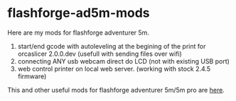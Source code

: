 # flashforge-ad5m-mods

Here are my mods for flashforge adventurer 5m.
1) start/end gcode with autoleveling at the begining of the print for orcaslicer 2.0.0.dev (usefull with sending files over wifi)
2) connecting ANY usb webcam direct do LCD (not with existing USB port)
3) web control printer on local web server. (working with stock 2.4.5 firmware)

This and other useful mods for flashforge adventurer 5m/5m pro are [here](https://github.com/g992/flashforge-ad5m-5mpro-research).
 
